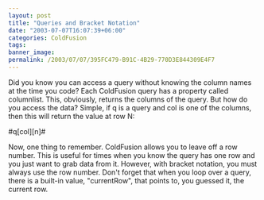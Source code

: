 ```yaml
---
layout: post
title: "Queries and Bracket Notation"
date: "2003-07-07T16:07:39+06:00"
categories: ColdFusion 
tags: 
banner_image: 
permalink: /2003/07/07/395FC479-B91C-4B29-770D3E844309E4F7
---
```


Did you know you can access a query without knowing the column names at the time you code? Each ColdFusion query has a property called columnlist. This, obviously, returns the columns of the query. But how do you access the data? Simple, if q is a query and col is one of the columns, then this will return the value at row N:

#q[col][n]#

Now, one thing to remember. ColdFusion allows you to leave off a row number. This is useful for times when you know the query has one row and you just want to grab data from it. However, with bracket notation, you must always use the row number. Don't forget that when you loop over a query, there is a built-in value, "currentRow", that points to, you guessed it, the current row.